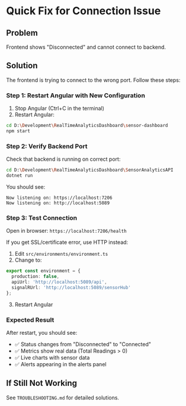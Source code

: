 # Quick Fix for Connection Issue

## Problem
Frontend shows "Disconnected" and cannot connect to backend.

## Solution
The frontend is trying to connect to the wrong port. Follow these steps:

### Step 1: Restart Angular with New Configuration
1. Stop Angular (Ctrl+C in the terminal)
2. Restart Angular:
```bash
cd D:\Development\RealTimeAnalyticsDashboard\sensor-dashboard
npm start
```

### Step 2: Verify Backend Port
Check that backend is running on correct port:
```bash
cd D:\Development\RealTimeAnalyticsDashboard\SensorAnalyticsAPI
dotnet run
```

You should see:
```
Now listening on: https://localhost:7206
Now listening on: http://localhost:5089
```

### Step 3: Test Connection
Open in browser: `https://localhost:7206/health`

If you get SSL/certificate error, use HTTP instead:
1. Edit `src/environments/environment.ts`
2. Change to:
```typescript
export const environment = {
  production: false,
  apiUrl: 'http://localhost:5089/api',
  signalRUrl: 'http://localhost:5089/sensorHub'
};
```
3. Restart Angular

### Expected Result
After restart, you should see:
- ✅ Status changes from "Disconnected" to "Connected"
- ✅ Metrics show real data (Total Readings > 0)
- ✅ Live charts with sensor data
- ✅ Alerts appearing in the alerts panel

## If Still Not Working
See `TROUBLESHOOTING.md` for detailed solutions.
